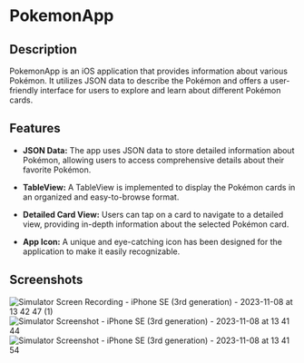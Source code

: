 # PokemonApp

## Description

PokemonApp is an iOS application that provides information about various Pokémon. It utilizes JSON data to describe the Pokémon and offers a user-friendly interface for users to explore and learn about different Pokémon cards.

## Features

- **JSON Data:** The app uses JSON data to store detailed information about Pokémon, allowing users to access comprehensive details about their favorite Pokémon.

- **TableView:** A TableView is implemented to display the Pokémon cards in an organized and easy-to-browse format.

- **Detailed Card View:** Users can tap on a card to navigate to a detailed view, providing in-depth information about the selected Pokémon card.

- **App Icon:** A unique and eye-catching icon has been designed for the application to make it easily recognizable.


## Screenshots

![Simulator Screen Recording - iPhone SE (3rd generation) - 2023-11-08 at 13 42 47 (1)](https://github.com/StasyaOmak/Test_Code-Storybord/assets/127408467/a175ffb5-76c4-4146-afe6-e1547a50ec5a) ![Simulator Screenshot - iPhone SE (3rd generation) - 2023-11-08 at 13 41 44](https://github.com/StasyaOmak/Test_Code-Storybord/assets/127408467/b7c1c88d-b461-4df9-8116-89d7317cec2e) ![Simulator Screenshot - iPhone SE (3rd generation) - 2023-11-08 at 13 41 54](https://github.com/StasyaOmak/Test_Code-Storybord/assets/127408467/bf1093db-f6c4-4e69-bdbf-d9d5615d119f)
